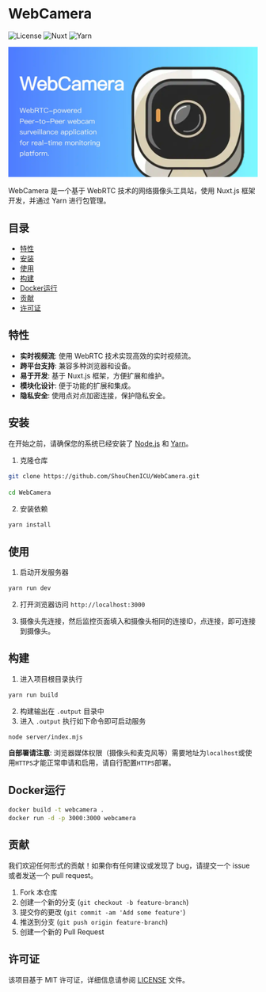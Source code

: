 # WebCamera

![License](https://img.shields.io/badge/license-MIT-blue.svg)
![Nuxt](https://img.shields.io/badge/nuxt.js-v3.11.2-green.svg)
![Yarn](https://img.shields.io/badge/yarn-v1.22.22-blue.svg)

![WebCamera](./public/ogImg.webp)

WebCamera 是一个基于 WebRTC 技术的网络摄像头工具站，使用 Nuxt.js 框架开发，并通过 Yarn 进行包管理。

## 目录

- [特性](#特性)
- [安装](#安装)
- [使用](#使用)
- [构建](#构建)
- [Docker运行](#Docker运行)
- [贡献](#贡献)
- [许可证](#许可证)

## 特性

- **实时视频流**: 使用 WebRTC 技术实现高效的实时视频流。
- **跨平台支持**: 兼容多种浏览器和设备。
- **易于开发**: 基于 Nuxt.js 框架，方便扩展和维护。
- **模块化设计**: 便于功能的扩展和集成。
- **隐私安全**: 使用点对点加密连接，保护隐私安全。

## 安装

在开始之前，请确保您的系统已经安装了 [Node.js](https://nodejs.org/) 和 [Yarn](https://yarnpkg.com/)。

1. 克隆仓库

```bash
git clone https://github.com/ShouChenICU/WebCamera.git

cd WebCamera
```

2. 安装依赖

```bash
yarn install
```

## 使用

1. 启动开发服务器

```bash
yarn run dev
```

2. 打开浏览器访问 `http://localhost:3000`

3. 摄像头先连接，然后监控页面填入和摄像头相同的连接ID，点连接，即可连接到摄像头。

## 构建

1. 进入项目根目录执行

```bash
yarn run build
```

2. 构建输出在 `.output` 目录中
3. 进入 `.output` 执行如下命令即可启动服务

```bash
node server/index.mjs
```

**自部署请注意**: 浏览器媒体权限（摄像头和麦克风等）需要地址为`localhost`或使用`HTTPS`才能正常申请和启用，请自行配置`HTTPS`部署。

## Docker运行

```bash
docker build -t webcamera .
docker run -d -p 3000:3000 webcamera
```

## 贡献

我们欢迎任何形式的贡献！如果你有任何建议或发现了 bug，请提交一个 issue 或者发送一个 pull request。

1. Fork 本仓库
2. 创建一个新的分支 (`git checkout -b feature-branch`)
3. 提交你的更改 (`git commit -am 'Add some feature'`)
4. 推送到分支 (`git push origin feature-branch`)
5. 创建一个新的 Pull Request

## 许可证

该项目基于 MIT 许可证，详细信息请参阅 [LICENSE](./LICENSE) 文件。
